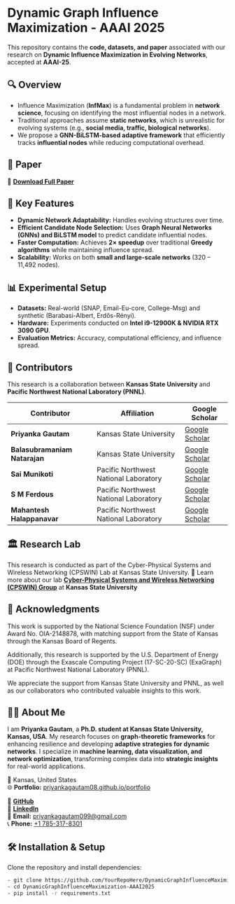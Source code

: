# Dynamic Graph Influence Maximization - AAAI 2025  

This repository contains the **code, datasets, and paper** associated with our research on **Dynamic Influence Maximization in Evolving Networks**, accepted at **AAAI-25**.  

## 🔍 Overview  
- Influence Maximization (**InfMax**) is a fundamental problem in **network science**, focusing on identifying the most influential nodes in a network.  
- Traditional approaches assume **static networks**, which is unrealistic for evolving systems (e.g., **social media, traffic, biological networks**).  
- We propose a **GNN-BiLSTM-based adaptive framework** that efficiently tracks **influential nodes** while reducing computational overhead.  

## 📜 Paper  
📄 **[Download Full Paper](https://github.com/Priyankagautam08/DynamicGraphInfluenceMaximization-AAAI2025/blob/main/AAAI25_Dynamic_Infmax.pdf)**  

## 🚀 Key Features  
- **Dynamic Network Adaptability:** Handles evolving structures over time.  
- **Efficient Candidate Node Selection:** Uses **Graph Neural Networks (GNNs) and BiLSTM model** to predict candidate influential nodes.  
- **Faster Computation:** Achieves **2× speedup** over traditional **Greedy algorithms** while maintaining influence spread.  
- **Scalability:** Works on both **small and large-scale networks** (320 – 11,492 nodes).
  
## 📊 Experimental Setup  
- **Datasets:** Real-world (SNAP, Email-Eu-core, College-Msg) and synthetic (Barabasi-Albert, Erdős-Rényi).  
- **Hardware:** Experiments conducted on **Intel i9-12900K & NVIDIA RTX 3090 GPU**.  
- **Evaluation Metrics:** Accuracy, computational efficiency, and influence spread.  


## 🤝 Contributors  
This research is a collaboration between **Kansas State University** and **Pacific Northwest National Laboratory (PNNL)**.  

| Contributor                  | Affiliation                                | Google Scholar |
|------------------------------|--------------------------------------------|----------------|
| **Priyanka Gautam**          | Kansas State University                   | [Google Scholar](https://scholar.google.com/citations?user=7uzapiUAAAAJ&hl=en) |
| **Balasubramaniam Natarajan**| Kansas State University                   | [Google Scholar](https://scholar.google.com/citations?user=ePCK5e8AAAAJ&hl=en) |
| **Sai Munikoti**             | Pacific Northwest National Laboratory     | [Google Scholar](https://scholar.google.com/citations?user=2qzs41QAAAAJ&hl=en) |
| **S M Ferdous**              | Pacific Northwest National Laboratory     | [Google Scholar](https://scholar.google.com/citations?user=pqbWrO0AAAAJ&hl=en) |
| **Mahantesh Halappanavar**   | Pacific Northwest National Laboratory     | [Google Scholar](https://scholar.google.com/citations?user=E4Wqxq8AAAAJ&hl=en) |

## 🏛 Research Lab
This research is conducted as part of the Cyber-Physical Systems and Wireless Networking (CPSWIN) Lab at Kansas State University.
🔗 Learn more about our lab **[Cyber-Physical Systems and Wireless Networking (CPSWIN) Group](https://ece.k-state.edu/research/communications/cpswin/)** at **Kansas State University**

## 🙏 Acknowledgments
This work is supported by the National Science Foundation (NSF) under Award No. OIA-2148878, with matching support from the State of Kansas through the Kansas Board of Regents.

Additionally, this research is supported by the U.S. Department of Energy (DOE) through the Exascale Computing Project (17-SC-20-SC) (ExaGraph) at Pacific Northwest National Laboratory (PNNL).

We appreciate the support from Kansas State University and PNNL, as well as our collaborators who contributed valuable insights to this work.

## 👩‍💻 About Me  

I am **Priyanka Gautam**, a **Ph.D. student at Kansas State University, Kansas, USA**. My research focuses on **graph-theoretic frameworks** for enhancing resilience and developing **adaptive strategies for dynamic networks**. I specialize in **machine learning, data visualization, and network optimization**, transforming complex data into **strategic insights** for real-world applications.  

📍 Kansas, United States  
🌐 **Portfolio:** [priyankagautam08.github.io/portfolio](https://priyankagautam08.github.io/portfolio/)  

🔗 **[GitHub](https://github.com/Priyankagautam08)**  
💼 **[LinkedIn](https://www.linkedin.com/in/priyankagautam08/)**  
📧 **Email:** [priyankagautam099@gmail.com](mailto:priyankagautam099@gmail.com)  
📞 **Phone:** [+1 785-317-8301](tel:+17853178301)  



## 🛠 Installation & Setup
Clone the repository and install dependencies:  
```bash
- git clone https://github.com/YourRepoHere/DynamicGraphInfluenceMaximization-AAAI2025.git
- cd DynamicGraphInfluenceMaximization-AAAI2025
- pip install -r requirements.txt
